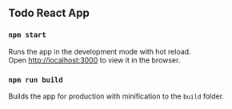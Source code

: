 ## Todo React App

### `npm start`

Runs the app in the development mode with hot reload.<br />
Open [http://localhost:3000](http://localhost:3000) to view it in the browser.

### `npm run build`

Builds the app for production with minification to the `build` folder.
